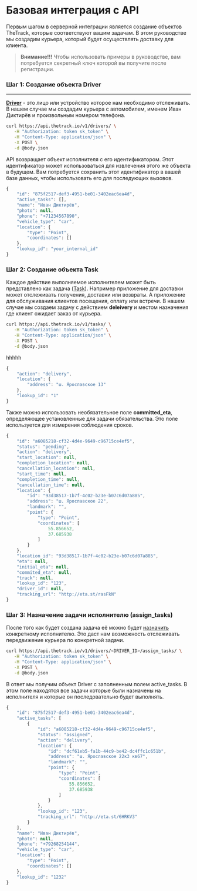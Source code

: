 # Базовая интеграция c API

Первым шагом в серверной интеграции является создание объектов TheTrack, которые соответствуют вашим задачам. В этом руководстве мы создадим курьера, который будет осуществлять доставку для клиента.

> **Внимание!!!**
> Чтобы использовать примеры в руководстве, вам потребуется секретный ключ которой вы получите после регистрации.

### **Шаг 1: Создание объекта Driver**
---

**[Driver](/api/objects/driver.md)** - это лицо или устройство которое нам необходимо отслеживать. В нашем случае мы создадим курьера с автомобилем, именем Иван Диктирёв и произвольным номером телефона.

```bash
curl https://api.thetrack.io/v1/drivers/ \
   -H "Authorization: token sk_token" \
   -H "Content-Type: application/json" \
   -X POST \
   -d @body.json
```

API возвращает объект исполнителя с его идентификатором. Этот идентификатор может использоваться для извлечения этого же объекта в будущем. Вам потребуется сохранить этот идентификатор в вашей базе данных, чтобы использовать его для последующих вызовов.

```js
{
    "id": "875f2517-def3-4951-be01-3402eac6ea4d",
    "active_tasks": [],
    "name": "Иван Диктирёв",
    "photo": null,
    "phone": "+71234567890",
    "vehicle_type": "car",
    "location": {
        "type": "Point",
        "coordinates": []
    },
    "lookup_id": "your_internal_id"
}
```

### **Шаг 2: Создание объекта Task**

Каждое действие выполняемое исполнителем может быть представлено как задача ([Task](/api/objects/task.md)). Например приложение для доставки может отслеживать получения, доставки или возвраты. А приложение для обслуживания клиентов посещения, оплату или встречи. В нашем случае мы создаем задачу с действием **deleivery** и местом назначения где клиент ожидает заказ от курьера.

```bash
curl https://api.thetrack.io/v1/tasks/ \
   -H "Authorization: token sk_token" \
   -H "Content-Type: application/json" \
   -X POST \
   -d @body.json
```

hhhhh

```js
{
    "action": "delivery",
    "location": {
        "address": "ш. Ярославское 13"
    },
    "lookup_id": "1"
}
```

Также можно использовать необязательное поле **committed\_eta**, определяющее установленные для задачи обязательства. Это поле используется для измерения соблюдения сроков.

```js
{
    "id": "a6085218-cf32-4d4e-9649-c96715ce4ef5",
    "status": "pending",
    "action": "delivery",
    "start_location": null,
    "completion_location": null,
    "cancellation_location": null,
    "start_time": null,
    "completion_time": null,
    "cancellation_time": null,
    "location": {
        "id": "93d38517-1b7f-4c02-b23e-b07c6d07a885",
        "address": "ш. Ярославское 22",
        "landmark": "",
        "point": {
            "type": "Point",
            "coordinates": [
                55.856652,
                37.685938
            ]
        }
    },
    "location_id": "93d38517-1b7f-4c02-b23e-b07c6d07a885",
    "eta": null,
    "initial_eta": null,
    "commited_eta": null,
    "track": null,
    "lookup_id": "123",
    "driver_id": null,
    "tracking_url": "http://eta.st/rasFkN"
}
```

### **Шаг 3: Назначение задачи исполнителю \(**assign\_tasks**\)**

После того как будет создана задача её можно будет [назначить](/api/objects/driver.md#assign-task) конкретному исполнителю. Это даст нам возможность отслеживать передвижение курьера по конкретной задачи.

```bash
curl https://api.thetrack.io/v1/drivers/<DRIVER_ID>/assign_tasks/ \
   -H "Authorization: token sk_token" \
   -H "Content-Type: application/json" \
   -X POST \
   -d @body.json
```

В ответ мы получим объект Driver с заполненным полем active\_tasks. В этом поле находятся все задачи которые были назначены на исполнителя и которые он последовательно будет выполнять.

```js
{
    "id": "875f2517-def3-4951-be01-3402eac6ea4d",
    "active_tasks": [
        {
            "id": "a6085218-cf32-4d4e-9649-c96715ce4ef5",
            "status": "assigned",
            "action": "delivery",
            "location": {
                "id": "dcf61eb5-fa1b-44c9-be42-dc4ffc1c651b",
                "address": "ш. Ярославское 22к3 кв67",
                "landmark": "",
                "point": {
                    "type": "Point",
                    "coordinates": [
                        55.856652,
                        37.685938
                    ]
                }
            },
            "lookup_id": "123",
            "tracking_url": "http://eta.st/6HRKV3"
        }
    ],
    "name": "Иван Диктирёв",
    "photo": null,
    "phone": "+79268254144",
    "vehicle_type": "car",
    "location": {
        "type": "Point",
        "coordinates": []
    },
    "lookup_id": "1232"
}
```



